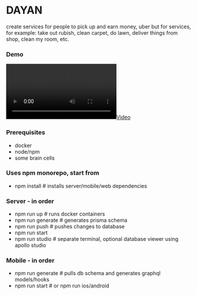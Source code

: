 # DAYAN
create services for people to pick up and earn money, uber but for services, for example: take out rubish, clean carpet, do lawn, deliver things from shop, clean my room, etc.

### Demo
[![](https://github.com/vko-online/dayan/raw/main/assets/demo.mov)](https://github.com/vko-online/dayan/raw/main/assets/demo.mov)


### Prerequisites
- docker
- node/npm
- some brain cells

### Uses npm monorepo, start from
- npm install # installs server/mobile/web dependencies

### Server - in order
- npm run up # runs docker containers
- npm run generate # generates prisma schema
- npm run push # pushes changes to database
- npm run start
- npm run studio # separate terminal, optional database viewer using apollo studio


### Mobile - in order
- npm run generate # pulls db schema and generates graphql models/hooks
- npm run start # or npm run ios/android
